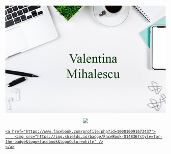 <p align="center">
	<img src="Images/githubimage.jpg">
</p>

<p align="center">
	<a href="https://www.linkedin.com/in/valentina-mihalescu">
		<img src="https://img.shields.io/badge/LinkedIn-0077B5?style=for-the-badge&logo=linkedin&logoColor=white" />
	
	<a href="https://www.facebook.com/profile.php?id=100010091673437">
		<img src="https://img.shields.io/badge/FaceBook-D14836?style=for-the-badge&logo=facebook&logoColor=white" />
	</a>
</p>
